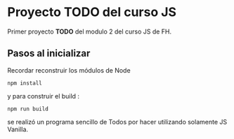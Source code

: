 # Proyecto TODO del curso JS 

Primer proyecto **TODO** del modulo 2 del curso JS de FH.

## Pasos al inicializar

Recordar reconstruir los módulos de Node
````
npm install
````
y para construir el build :

````
npm run build
````
se realizó un programa sencillo de Todos por hacer utilizando solamente JS Vanilla. 


